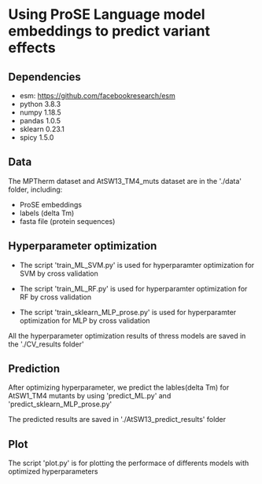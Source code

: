 # Using ProSE Language model embeddings to predict variant effects
## Dependencies
* esm: https://github.com/facebookresearch/esm
* python 3.8.3
* numpy 1.18.5
* pandas 1.0.5
* sklearn 0.23.1
* spicy 1.5.0


## Data
The MPTherm dataset and AtSW13_TM4_muts dataset are in the './data' folder, including: 
* ProSE embeddings
* labels (delta Tm)
* fasta file (protein sequences)

## Hyperparameter optimization
* The script 'train_ML_SVM.py' is used for hyperparamter optimization for SVM by cross validation

* The script 'train_ML_RF.py' is used for hyperparamter optimization for RF by cross validation

* The script 'train_sklearn_MLP_prose.py' is used for hyperparamter optimization for MLP by cross validation

All the hyperparameter optimization results of thress models are saved in the './CV_results folder'

## Prediction
After optimizing hyperparameter, we predict the lables(delta Tm) for AtSW1_TM4 mutants by using 'predict_ML.py' and 'predict_sklearn_MLP_prose.py'

The predicted results are saved in './AtSW13_predict_results' folder

## Plot
The script 'plot.py' is for plotting the performace of differents models with optimized hyperparameters
